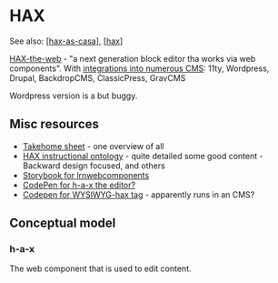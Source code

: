<!--
 Copyright (C) 2023 David Jones
 
 This file is part of memex.
 
 memex is free software: you can redistribute it and/or modify
 it under the terms of the GNU General Public License as published by
 the Free Software Foundation, either version 3 of the License, or
 (at your option) any later version.
 
 memex is distributed in the hope that it will be useful,
 but WITHOUT ANY WARRANTY; without even the implied warranty of
 MERCHANTABILITY or FITNESS FOR A PARTICULAR PURPOSE.  See the
 GNU General Public License for more details.
 
 You should have received a copy of the GNU General Public License
 along with memex.  If not, see <http://www.gnu.org/licenses/>.
-->

# HAX 

See also: [[hax-as-casa]], [[hax]]

[HAX-the-web](https://haxtheweb.org/) - "a next generation block editor tha works via web components". With [integrations into numerous CMS](https://haxtheweb.org/integrations-1): 11ty, Wordpress, Drupal, BackdropCMS, ClassicPress, GravCMS

Wordpress version is a but buggy.

## Misc resources 

- [Takehome sheet](https://gist.github.com/btopro/717fe6a29bb8d66cfaa0886c9e8baa72) - one overview of all
- [HAX instructional ontology](https://oer.hax.psu.edu/bto108/sites/haxcellence/ontology) - quite detailed some good content - Backward design focused, and others
- [Storybook for lrnwebcomponents](https://haxapi.vercel.app/?path=/story/about-getting-started--using-penn-state-cdn)
- [CodePen for h-a-x the editor?](https://codepen.io/btopro/pen/rNdbRGp)
- [Codepen for WYSIWYG-hax tag](https://codepen.io/btopro/pen/JZXorX) - apparently runs in an CMS?


## Conceptual model


### h-a-x 

The web component that is used to edit content.

[//begin]: # "Autogenerated link references for markdown compatibility"
[hax-as-casa]: hax-as-casa "H-A-X as CASA?"
[hax]: hax "HAX"
[//end]: # "Autogenerated link references"